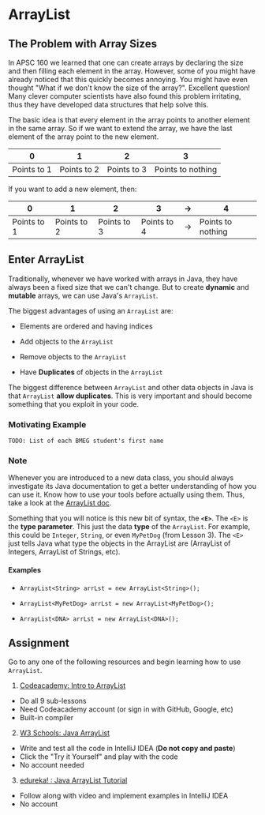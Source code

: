 # ArrayList

## The Problem with Array Sizes
In APSC 160 we learned that one can create arrays by declaring the size and then filling each element in the array. However, some of you might have already noticed that this quickly becomes annoying. You might have even thought "What if we don't know the size of the array?". Excellent question! Many clever computer scientists have also found this problem irritating, thus they have developed data structures that help solve this.

 The basic idea is that every element in the array points to another element in the same array. So if we want to extend the array, we have the last element of the array point to the new element.

|  0 |  1 | 2 | 3 |
|---|---|---|---|
| Points to 1  | Points to 2  | Points to 3  | Points to nothing  |

If you want to add a new element, then:

|  0 |  1 | 2 | 3 | -> | 4|
|---|---|---|---| --- | --- |
| Points to 1  | Points to 2  | Points to 3  | Points to 4  | -> | Points to nothing|


## Enter ArrayList
Traditionally, whenever we have worked with arrays in Java, they have always been a fixed size that we can't change. But to create **dynamic** and **mutable** arrays, we can use Java's `ArrayList`.

The biggest advantages of using an `ArrayList` are:
* Elements are ordered and having indices

* Add objects to the `ArrayList`

* Remove objects to the `ArrayList`

* Have **Duplicates** of objects in the `ArrayList`

The biggest difference between `ArrayList` and other data objects in Java is that `ArrayList` **allow duplicates**. This is very important and should become something that you exploit in your code.

### Motivating Example
`TODO: List of each BMEG student's first name`

### Note
Whenever you are introduced to a new data class, you should always investigate its Java documentation to get a better understanding of how you can use it. Know how to use your tools before actually using them. Thus, take a look at the [ArrayList doc](https://docs.oracle.com/javase/8/docs/api/java/util/ArrayList.html).

Something that you will notice is this new bit of syntax, the <b>`<E>`</b>. The `<E>` is the **type parameter**. This just the data **type** of the `ArrayList`. For example, this could be `Integer`, `String`, or even `MyPetDog` (from Lesson 3). The `<E>` just tells Java what type the objects in the ArrayList are (ArrayList of Integers, ArrayList of Strings, etc).

#### Examples
* `ArrayList<String> arrLst = new ArrayList<String>();`

*  `ArrayList<MyPetDog> arrLst = new ArrayList<MyPetDog>();`

* `ArrayList<DNA> arrLst = new ArrayList<DNA>();`


## Assignment
Go to any one of the following resources and begin learning how to use `ArrayList`.

1. [Codeacademy: Intro to ArrayList](https://www.codecademy.com/courses/learn-java/lessons/learn-java-arraylists/exercises/introduction)
  * Do all 9 sub-lessons
  * Need Codeacademy account (or sign in with GitHub, Google, etc)
  * Built-in compiler


2. [W3 Schools: Java ArrayList](https://www.w3schools.com/java/java_arraylist.asp)
  * Write and test all the code in IntelliJ IDEA (**Do not copy and paste**)
  * Click the "Try it Yourself" and play with the code
  * No account needed

3. [edureka! : Java ArrayList Tutorial](https://youtu.be/gmm7062i-tI?t=117)
  * Follow along with video and implement examples in IntelliJ IDEA
  * No account
